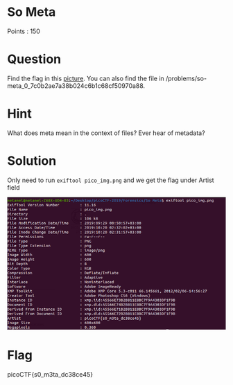 # So Meta

Points : 150	

# Question

Find the flag in this [picture](pico_img.png). You can also find the file in /problems/so-meta_0_7c0b2ae7a38b024c6b1c68cf50970a88.

# Hint 

What does meta mean in the context of files?
Ever hear of metadata?

# Solution

Only need to run ```exiftool pico_img.png``` and we get the flag under Artist field 

![](solution.png)


# Flag
picoCTF{s0_m3ta_dc38ce45}

